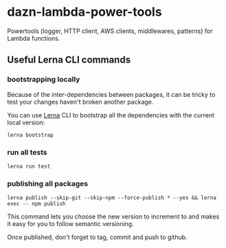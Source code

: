 # dazn-lambda-power-tools

Powertools (logger, HTTP client, AWS clients, middlewares, patterns) for Lambda functions.

## Useful Lerna CLI commands

### bootstrapping locally

Because of the inter-dependencies between packages, it can be tricky to test your changes haven't broken another package.

You can use [Lerna](https://lernajs.io/) CLI to bootstrap all the dependencies with the current local version:

```
lerna bootstrap
```

### run all tests

```
lerna run test
```

### publishing all packages

```
lerna publish --skip-git --skip-npm --force-publish * --yes && lerna exec -- npm publish
```

This command lets you choose the new version to increment to and makes it easy for you to follow semantic versioning.

Once published, don't forget to tag, commit and push to github.